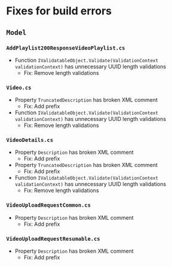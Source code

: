 # Fixes for build errors
## `Model`
### `AddPlaylist200ResponseVideoPlaylist.cs`
* Function `IValidatableObject.Validate(ValidationContext validationContext)` has unnecessary UUID length validations
    * Fix: Remove length validations
### `Video.cs`
* Property `TruncatedDescription` has broken XML comment
    * Fix: Add prefix
* Function `IValidatableObject.Validate(ValidationContext validationContext)` has unnecessary UUID length validations
    * Fix: Remove length validations
### `VideoDetails.cs`
* Property `Description` has broken XML comment
    * Fix: Add prefix
* Property `TruncatedDescription` has broken XML comment
    * Fix: Add prefix
* Function `IValidatableObject.Validate(ValidationContext validationContext)` has unnecessary UUID length validations
    * Fix: Remove length validations
### `VideoUploadRequestCommon.cs`
* Property `Description` has broken XML comment
    * Fix: Add prefix
### `VideoUploadRequestResumable.cs`
* Property `Description` has broken XML comment
    * Fix: Add prefix